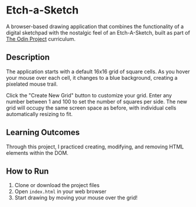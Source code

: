 # Etch-a-Sketch

A browser-based drawing application that combines the functionality of a digital sketchpad with the nostalgic feel of an Etch-A-Sketch, built as part of [The Odin Project](https://www.theodinproject.com/) curriculum.

## Description

The application starts with a default 16x16 grid of square cells. As you hover your mouse over each cell, it changes to a blue background, creating a pixelated mouse trail. 

Click the "Create New Grid" button to customize your grid. Enter any number between 1 and 100 to set the number of squares per side. The new grid will occupy the same screen space as before, with individual cells automatically resizing to fit.


## Learning Outcomes

Through this project, I practiced creating, modifying, and removing HTML elements within the DOM. 

## How to Run

1. Clone or download the project files
2. Open `index.html` in your web browser
3. Start drawing by moving your mouse over the grid!